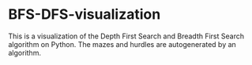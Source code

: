# BFS-DFS-visualization
This is a visualization of the Depth First Search and Breadth First Search algorithm on Python. The mazes and hurdles are autogenerated by an algorithm.

